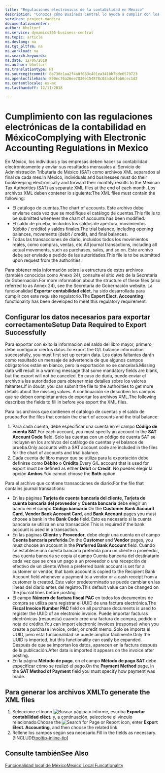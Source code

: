 ```yaml
---
title: "Regulaciones electrónicas de la contabilidad en México"
description: "Conozca cómo Business Central lo ayuda a cumplir con los requisitos de contabilidad electrónica en México."
services: project-madeira
documentationcenter: 
author: bholtorf
ms.service: dynamics365-business-central
ms.topic: article
ms.devlang: na
ms.tgt_pltfrm: na
ms.workload: na
ms.search.keywords: 
ms.date: 12/06/2018
ms.author: bholtorf
ms.translationtype: HT
ms.sourcegitcommit: 8a73de1aa2f4a0f633c401ea341bb7bde6579723
ms.openlocfilehash: 890ec76a26ee7830e154878c03adcdfbb6cec1d2
ms.contentlocale: es-mx
ms.lasthandoff: 12/11/2018

---
```

# <a name="complying-with-electronic-accounting-regulations-in-mexico"></a><span data-ttu-id="165da-103">Cumplimiento con las regulaciones electrónicas de la contabilidad en México</span><span class="sxs-lookup"><span data-stu-id="165da-103">Complying with Electronic Accounting Regulations in Mexico</span></span>
<span data-ttu-id="165da-104">En México, los individuos y las empresas deben hacer su contabilidad electrónicamente y enviar sus resultados mensuales al Servicio de Administración Tributaria de México (SAT) como archivos XML separados al final de cada mes.</span><span class="sxs-lookup"><span data-stu-id="165da-104">In Mexico, individuals and businesses must do their bookkeeping electronically and forward their monthly results to the Mexican Tax Authorities (SAT) as separate XML files at the end of each month.</span></span> <span data-ttu-id="165da-105">Los archivos XML deben contener lo siguiente:</span><span class="sxs-lookup"><span data-stu-id="165da-105">The XML files must contain the following:</span></span>

* <span data-ttu-id="165da-106">El catálogo de cuentas.</span><span class="sxs-lookup"><span data-stu-id="165da-106">The chart of accounts.</span></span> <span data-ttu-id="165da-107">Este archivo debe enviarse cada vez que se modifique el catálogo de cuentas.</span><span class="sxs-lookup"><span data-stu-id="165da-107">This file is to be submitted whenever the chart of accounts has been modified.</span></span>  
* <span data-ttu-id="165da-108">El saldo de prueba, incluidos los saldos de apertura, movimientos (débito / crédito) y saldos finales.</span><span class="sxs-lookup"><span data-stu-id="165da-108">The trial balance, including opening balances, movements (debit / credit), and final balances.</span></span>  
* <span data-ttu-id="165da-109">Todas las transacciones de diario, incluidos todos los movimientos reales, como compras, ventas, etc.</span><span class="sxs-lookup"><span data-stu-id="165da-109">All journal transactions, including all actual movements, such as purchases, sales, and so on.</span></span> <span data-ttu-id="165da-110">Este archivo debe ser enviado a pedido de las autoridades.</span><span class="sxs-lookup"><span data-stu-id="165da-110">This file is to be submitted upon request from the authorities.</span></span>

<span data-ttu-id="165da-111">Para obtener más información sobre la estructura de estos archivos (también conocidos como Anexo 24), consulte el sitio web de la Secretaría de Gobernación.</span><span class="sxs-lookup"><span data-stu-id="165da-111">For more information about the structure of these files (also referred to as Annex 24), see the Secretaria de Gobernación website.</span></span> <span data-ttu-id="165da-112">La funcionalidad **Exportar contabilidad eléct.** ha sido desarrollada para cumplir con este requisito regulatorio.</span><span class="sxs-lookup"><span data-stu-id="165da-112">The **Export Elect. Accounting** functionality has been developed to meet this regulatory requirement.</span></span>

## <a name="setup-data-required-to-export-successfully"></a><span data-ttu-id="165da-113">Configurar los datos necesarios para exportar correctamente</span><span class="sxs-lookup"><span data-stu-id="165da-113">Setup Data Required to Export Successfully</span></span>
<span data-ttu-id="165da-114">Para exportar con éxito la información del saldo del libro mayor, primero debe configurar ciertos datos.</span><span class="sxs-lookup"><span data-stu-id="165da-114">To export the G/L balance information successfully, you must first set up certain data.</span></span> <span data-ttu-id="165da-115">Los datos faltantes darán como resultado un mensaje de advertencia de que algunos campos obligatorios están en blanco, pero la exportación no se cancelará.</span><span class="sxs-lookup"><span data-stu-id="165da-115">Missing data will result in a warning message that some mandatory fields are blank, but the export will not be canceled.</span></span> <span data-ttu-id="165da-116">En caso de duda, puede enviar el archivo a las autoridades para obtener más detalles sobre los valores faltantes.</span><span class="sxs-lookup"><span data-stu-id="165da-116">If in doubt, you can submit the file to the authorities to get more details about the missing values.</span></span> <span data-ttu-id="165da-117">A continuación se describen los campos que se deben completar antes de exportar los archivos XML.</span><span class="sxs-lookup"><span data-stu-id="165da-117">The following describes the fields to fill in before you export the XML files.</span></span>

<span data-ttu-id="165da-118">Para los archivos que contienen el catálogo de cuentas y el saldo de prueba:</span><span class="sxs-lookup"><span data-stu-id="165da-118">For the files that contain the chart of accounts and the trial balance:</span></span>
1. <span data-ttu-id="165da-119">Para cada cuenta, debe especificar una cuenta en el campo **Código de cuenta SAT**.</span><span class="sxs-lookup"><span data-stu-id="165da-119">For each account, you must specify an account in the **SAT Account Code** field.</span></span> <span data-ttu-id="165da-120">Solo las cuentas con un código de cuenta SAT se incluyen en los archivos del catálogo de cuentas y el balance de prueba.</span><span class="sxs-lookup"><span data-stu-id="165da-120">Only accounts with a SAT account code are included in the files for the chart of accounts and trial balance.</span></span> 
2. <span data-ttu-id="165da-121">Cada cuenta de libro mayor que se utiliza para la exportación debe definirse como **Débito** o **Crédito**.</span><span class="sxs-lookup"><span data-stu-id="165da-121">Every G/L account that is used for export must be defined as either **Debit** or **Credit**.</span></span> <span data-ttu-id="165da-122">No puedes elegir la opción **Ambos**.</span><span class="sxs-lookup"><span data-stu-id="165da-122">You cannot choose the **Both** option.</span></span>

<span data-ttu-id="165da-123">Para el archivo que contiene transacciones de diario:</span><span class="sxs-lookup"><span data-stu-id="165da-123">For the file that contains journal transactions:</span></span>
* <span data-ttu-id="165da-124">En las páginas **Tarjeta de cuenta bancaria del cliente**, **Tarjeta de cuenta bancaria del proveedor** y **Cuenta bancaria** debe elegir un banco en el campo **Código bancario**.</span><span class="sxs-lookup"><span data-stu-id="165da-124">On the **Customer Bank Account Card**, **Vendor Bank Account Card**, and **Bank Account** pages you must choose a bank in the **Bank Code** field.</span></span> <span data-ttu-id="165da-125">Esto es necesario si la cuenta bancaria se utiliza en una transacción.</span><span class="sxs-lookup"><span data-stu-id="165da-125">This is required if the bank account is used in a transaction.</span></span> 
* <span data-ttu-id="165da-126">En las páginas **Cliente** y **Proveedor**, debe elegir una cuenta en el campo **Cuenta bancaria preferida**.</span><span class="sxs-lookup"><span data-stu-id="165da-126">On the **Customer** and **Vendor** pages, you must choose an account in the **Preferred Bank Account** field.</span></span> <span data-ttu-id="165da-127">Cuando se establece una cuenta bancaria preferida para un cliente o proveedor, esa cuenta bancaria se copia al campo Cuenta bancaria del destinatario cada vez que se crea un pago a un proveedor o una recepción de efectivo de un cliente.</span><span class="sxs-lookup"><span data-stu-id="165da-127">When a preferred bank account is set for a customer or vendor, that bank account is copied to the Recipient Bank Account field whenever a payment to a vendor or a cash receipt from a customer is created.</span></span> <span data-ttu-id="165da-128">Este valor predeterminado se puede cambiar en las líneas del diario antes del registro.</span><span class="sxs-lookup"><span data-stu-id="165da-128">This default value can be changed on the journal lines before posting.</span></span>
* <span data-ttu-id="165da-129">El campo **Número de factura fiscal PAC** en todos los documentos de compra se utiliza para registrar el UUID de una factura electrónica.</span><span class="sxs-lookup"><span data-stu-id="165da-129">The **Fiscal Invoice Number PAC** field on all purchase documents is used to register the UUID of an electronic invoice.</span></span> <span data-ttu-id="165da-130">Puede importar facturas electrónicas (respuesta) cuando cree una factura de compra, pedido o nota de crédito.</span><span class="sxs-lookup"><span data-stu-id="165da-130">You can import electronic invoices (response) when you create a purchase invoice, order, or credit memo.</span></span> <span data-ttu-id="165da-131">Solo se importa el UUID, pero esta funcionalidad se puede ampliar fácilmente.</span><span class="sxs-lookup"><span data-stu-id="165da-131">Only the UUID is imported, but this functionality can easily be expanded.</span></span> <span data-ttu-id="165da-132">Después de que se importan los datos, aparecen en la factura después de la publicación.</span><span class="sxs-lookup"><span data-stu-id="165da-132">After data is imported it appears on the invoice after posting.</span></span>
* <span data-ttu-id="165da-133">En la página **Método de pago**, en el campo **Método de pago SAT** debe especificar cómo se realizó el pago.</span><span class="sxs-lookup"><span data-stu-id="165da-133">On the **Payment Method** page, in the **SAT Method of Payment** field you must specify how payment was made.</span></span>

## <a name="to-generate-the-xml-files"></a><span data-ttu-id="165da-134">Para generar los archivos XML</span><span class="sxs-lookup"><span data-stu-id="165da-134">To generate the XML files</span></span>
1. <span data-ttu-id="165da-135">Seleccione el icono ![Buscar página o informe](../../media/ui-search/search_small.png "icono Buscar página o informe"), escriba **Exportar contabilidad eléct.** y, a continuación, seleccione el vínculo relacionado.</span><span class="sxs-lookup"><span data-stu-id="165da-135">Choose the ![Search for Page or Report](../../media/ui-search/search_small.png "Search for Page or Report icon") icon, enter **Export Elect. Accounting**, and then choose the related link.</span></span>
2. <span data-ttu-id="165da-136">Rellene los campos según sea necesario.</span><span class="sxs-lookup"><span data-stu-id="165da-136">Fill in the fields as necessary.</span></span> [!INCLUDE[tooltip-inline-tip](../../includes/tooltip-inline-tip_md.md)]

## <a name="see-also"></a><span data-ttu-id="165da-137">Consulte también</span><span class="sxs-lookup"><span data-stu-id="165da-137">See Also</span></span>
[<span data-ttu-id="165da-138">Funcionalidad local de México</span><span class="sxs-lookup"><span data-stu-id="165da-138">Mexico Local Funcationality</span></span>](mexico-local-functionality.md)

